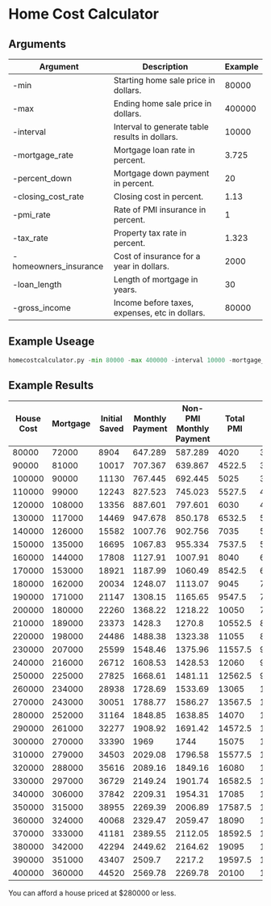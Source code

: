# Home Cost Calculator

## Arguments

| Argument              | Description                                    | Example |
|-----------------------|------------------------------------------------|---------|
| -min                  | Starting home sale price in dollars.           | 80000   |
| -max                  | Ending home sale price in dollars.             | 400000  |
| -interval             | Interval to generate table results in dollars. | 10000   |
| -mortgage_rate        | Mortgage loan rate in percent.                 | 3.725   |
| -percent_down         | Mortgage down payment in percent.              | 20      |
| -closing_cost_rate    | Closing cost in percent.                       | 1.13    |
| -pmi_rate             | Rate of PMI insurance in percent.              | 1       |
| -tax_rate             | Property tax rate in percent.                  | 1.323   |
| -homeowners_insurance | Cost of insurance for a year in dollars.       | 2000    |
| -loan_length          | Length of mortgage in years.                   | 30      |
| -gross_income         | Income before taxes, expenses, etc in dollars. | 80000   |

## Example Useage

```python
homecostcalculator.py -min 80000 -max 400000 -interval 10000 -mortgage_rate 3.725 -percent_down 10 -closing_cost_rate 1.13 -pmi_rate 1 -tax_rate 1.323 -homeowners_insurance 2000 -loan_length 30 -gross_income 80000
```

## Example Results

|   House Cost |   Mortgage |   Initial Saved |   Monthly Payment |   Non-PMI Monthly Payment |   Total PMI |   Total Tax |   Total Home Insurance |   Total Cost |
|--------------|------------|-----------------|-------------------|---------------------------|-------------|-------------|------------------------|--------------|
|        80000 |      72000 |            8904 |           647.289 |                   587.289 |      4020   |       31752 |                  60000 |       215444 |
|        90000 |      81000 |           10017 |           707.367 |                   639.867 |      4522.5 |       35721 |                  60000 |       234875 |
|       100000 |      90000 |           11130 |           767.445 |                   692.445 |      5025   |       39690 |                  60000 |       254305 |
|       110000 |      99000 |           12243 |           827.523 |                   745.023 |      5527.5 |       43659 |                  60000 |       273736 |
|       120000 |     108000 |           13356 |           887.601 |                   797.601 |      6030   |       47628 |                  60000 |       293166 |
|       130000 |     117000 |           14469 |           947.678 |                   850.178 |      6532.5 |       51597 |                  60000 |       312597 |
|       140000 |     126000 |           15582 |          1007.76  |                   902.756 |      7035   |       55566 |                  60000 |       332027 |
|       150000 |     135000 |           16695 |          1067.83  |                   955.334 |      7537.5 |       59535 |                  60000 |       351458 |
|       160000 |     144000 |           17808 |          1127.91  |                  1007.91  |      8040   |       63504 |                  60000 |       370888 |
|       170000 |     153000 |           18921 |          1187.99  |                  1060.49  |      8542.5 |       67473 |                  60000 |       390319 |
|       180000 |     162000 |           20034 |          1248.07  |                  1113.07  |      9045   |       71442 |                  60000 |       409749 |
|       190000 |     171000 |           21147 |          1308.15  |                  1165.65  |      9547.5 |       75411 |                  60000 |       429180 |
|       200000 |     180000 |           22260 |          1368.22  |                  1218.22  |     10050   |       79380 |                  60000 |       448610 |
|       210000 |     189000 |           23373 |          1428.3   |                  1270.8   |     10552.5 |       83349 |                  60000 |       468041 |
|       220000 |     198000 |           24486 |          1488.38  |                  1323.38  |     11055   |       87318 |                  60000 |       487471 |
|       230000 |     207000 |           25599 |          1548.46  |                  1375.96  |     11557.5 |       91287 |                  60000 |       506902 |
|       240000 |     216000 |           26712 |          1608.53  |                  1428.53  |     12060   |       95256 |                  60000 |       526332 |
|       250000 |     225000 |           27825 |          1668.61  |                  1481.11  |     12562.5 |       99225 |                  60000 |       545763 |
|       260000 |     234000 |           28938 |          1728.69  |                  1533.69  |     13065   |      103194 |                  60000 |       565194 |
|       270000 |     243000 |           30051 |          1788.77  |                  1586.27  |     13567.5 |      107163 |                  60000 |       584624 |
|       280000 |     252000 |           31164 |          1848.85  |                  1638.85  |     14070   |      111132 |                  60000 |       604055 |
|       290000 |     261000 |           32277 |          1908.92  |                  1691.42  |     14572.5 |      115101 |                  60000 |       623485 |
|       300000 |     270000 |           33390 |          1969     |                  1744     |     15075   |      119070 |                  60000 |       642916 |
|       310000 |     279000 |           34503 |          2029.08  |                  1796.58  |     15577.5 |      123039 |                  60000 |       662346 |
|       320000 |     288000 |           35616 |          2089.16  |                  1849.16  |     16080   |      127008 |                  60000 |       681777 |
|       330000 |     297000 |           36729 |          2149.24  |                  1901.74  |     16582.5 |      130977 |                  60000 |       701207 |
|       340000 |     306000 |           37842 |          2209.31  |                  1954.31  |     17085   |      134946 |                  60000 |       720638 |
|       350000 |     315000 |           38955 |          2269.39  |                  2006.89  |     17587.5 |      138915 |                  60000 |       740068 |
|       360000 |     324000 |           40068 |          2329.47  |                  2059.47  |     18090   |      142884 |                  60000 |       759499 |
|       370000 |     333000 |           41181 |          2389.55  |                  2112.05  |     18592.5 |      146853 |                  60000 |       778929 |
|       380000 |     342000 |           42294 |          2449.62  |                  2164.62  |     19095   |      150822 |                  60000 |       798360 |
|       390000 |     351000 |           43407 |          2509.7   |                  2217.2   |     19597.5 |      154791 |                  60000 |       817790 |
|       400000 |     360000 |           44520 |          2569.78  |                  2269.78  |     20100   |      158760 |                  60000 |       837221 |

You can afford a house priced at $280000 or less.
